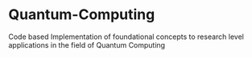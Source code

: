 # Quantum-Computing
Code based Implementation of foundational concepts to research level applications in the field of Quantum Computing
